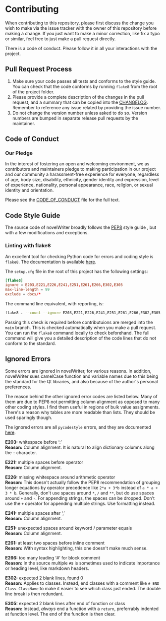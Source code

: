 # Contributing

When contributing to this repository, please first discuss the change you wish to make via the
issue tracker with the owner of this repository before making a change. If you just want to make a
minor correction, like fix a typo or similar, feel free to just make a pull request directly.

There is a code of conduct. Please follow it in all your interactions with the project.

## Pull Request Process

1. Make sure your code passes all tests and conforms to the style guide. You can check that the code
   conforms by running `flake8` from the root of the project folder.
2. Please provide a complete description of the changes in the pull request, and a summary that can
   be copied into the [CHANGELOG](CHANGELOG.md). Remember to reference any issue related by
   providing the issue number.
3. Do not change the version number unless asked to do so. Version numbers are bumped in separate
   release pull requests by the maintainer.

## Code of Conduct

### Our Pledge

In the interest of fostering an open and welcoming environment, we as contributors and maintainers
pledge to making participation in our project and our community a harassment-free experience for
everyone, regardless of age, body size, disability, ethnicity, gender identity and expression, level
of experience, nationality, personal appearance, race, religion, or sexual identity and orientation.

Please see the [CODE_OF_CONDUCT](CODE_OF_CONDUCT.md) file for the full text.

## Code Style Guide

The source code of novelWriter broadly follows the [PEP8](https://www.python.org/dev/peps/pep-0008/)
style guide , but with a few modifications and exceptions.

### Linting with flake8

An excellent tool for checking Python code for errors and coding style is `flake8`.
The documentation is available [here](https://flake8.pycqa.org/en/latest/).

The `setup.cfg` file in the root of this project has the following settings:
```conf
[flake8]
ignore = E203,E221,E226,E241,E251,E261,E266,E302,E305
max-line-length = 99
exclude = docs/*
```

The command line equivalent, with reporting, is:
```bash
flake8 . --count --ignore E203,E221,E226,E241,E251,E261,E266,E302,E305 --max-line-length=99 --show-source --statistics
```

Passing this check is required before contributuions are merged into the `main` branch. This is
checked automatically when you make a pull request. You can run the `flake8` command locally to
check beforehand. The full command will give you a detailed description of the code lines that do
not conform to the standard.

## Ignored Errors

Some errors are ignored in novelWriter, for various reasons. In addition, novelWriter sues camelCase
function and variable names due to this being the standard for the Qt libraries, and also because of
the author's personal preferences.

The reason behind the other ignored error codes are listed below. Many of them are due to PEP8 not
permitting column alignment as opposed to many other coding styles. I find them useful in regions of
bulk value assignments. There's a reason why tables are more readable than lists. They should be
used sparingly though.

The ignored errors are all `pycodestyle` errors, and they are documented
[here](https://pycodestyle.pycqa.org/en/latest/intro.html#error-codes).

**E203:** whitespace before ‘:’  
**Reason:** Column alignment. It is natural to align dictionary columns along the `:` character.

**E221:** multiple spaces before operator  
**Reason:** Column alignment.

**E226:** missing whitespace around arithmetic operator  
**Reason:** This doesn't actually follow the PEP8 recommendation of grouping longer equations by
operator precedence like `2*a + 3*b` instead of `a * a + 3 * b`. Generally, don't use spaces around
`*`, `/` and `**`, but do use spaces around `+` and `-`. For appending strings, the spaces can be
dropped. Don't use the `+` operator for appending multiple strings. Use formatting instead.

**E241:** multiple spaces after ‘,’  
**Reason:** Column alignment.

**E251:** unexpected spaces around keyword / parameter equals  
**Reason:** Column alignment.

**E261:** at least two spaces before inline comment  
**Reason:** With syntax highlighting, this one doesn't make much sense.

**E266:** too many leading ‘#’ for block comment  
**Reason:** In the source multiple `#`s is sometimes used to indicate importance or heading level,
like markdown headers.

**E302:** expected 2 blank lines, found 0  
**Reason:** Applies to classes. Instead, end classes with a comment like `# END Class ClassName` to
make it easier to see which class just ended. The double line break is then redundant.

**E305:** expected 2 blank lines after end of function or class  
**Reason:** Instead, _always_ end a function with a `return`, preferrably indented at function
level. The end of the function is then clear.
